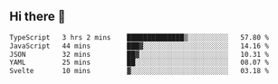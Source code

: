 ## Hi there 👋

<!--START_SECTION:waka-->

```txt
TypeScript   3 hrs 2 mins    ██████████████▒░░░░░░░░░░   57.80 %
JavaScript   44 mins         ███▓░░░░░░░░░░░░░░░░░░░░░   14.16 %
JSON         32 mins         ██▓░░░░░░░░░░░░░░░░░░░░░░   10.31 %
YAML         25 mins         ██░░░░░░░░░░░░░░░░░░░░░░░   08.07 %
Svelte       10 mins         ▓░░░░░░░░░░░░░░░░░░░░░░░░   03.18 %
```

<!--END_SECTION:waka-->
